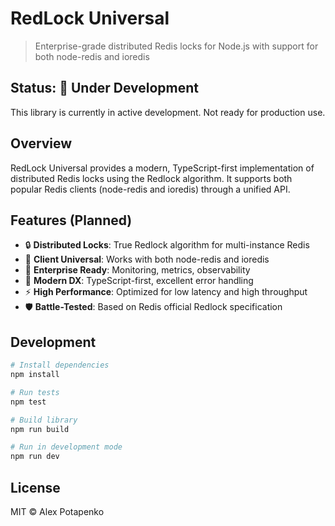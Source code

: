 # RedLock Universal

> Enterprise-grade distributed Redis locks for Node.js with support for both node-redis and ioredis

## Status: 🚧 Under Development

This library is currently in active development. Not ready for production use.

## Overview

RedLock Universal provides a modern, TypeScript-first implementation of distributed Redis locks using the Redlock algorithm. It supports both popular Redis clients (node-redis and ioredis) through a unified API.

## Features (Planned)

- 🔒 **Distributed Locks**: True Redlock algorithm for multi-instance Redis
- 🔌 **Client Universal**: Works with both node-redis and ioredis
- 🏢 **Enterprise Ready**: Monitoring, metrics, observability
- 🚀 **Modern DX**: TypeScript-first, excellent error handling
- ⚡ **High Performance**: Optimized for low latency and high throughput
- 🛡️ **Battle-Tested**: Based on Redis official Redlock specification

## Development

```bash
# Install dependencies
npm install

# Run tests
npm test

# Build library
npm run build

# Run in development mode
npm run dev
```

## License

MIT © Alex Potapenko